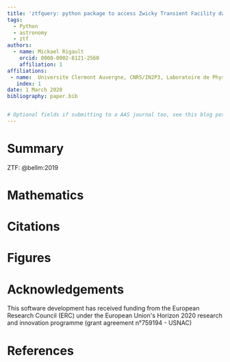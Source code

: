 ```yaml
---
title: 'ztfquery: python package to access Zwicky Transient Facility data'
tags:
  - Python
  - astronomy
  - ztf
authors:
  - name: Mickael Rigault
    orcid: 0000-0002-8121-2560
    affiliation: 1 
affiliations:
 - name:  Universite Clermont Auvergne, CNRS/IN2P3, Laboratoire de Physique de Clermont, F-63000 Clermont-Ferrand, France.
   index: 1
date: 1 March 2020
bibliography: paper.bib


# Optional fields if submitting to a AAS journal too, see this blog post:
---
```


# Summary


ZTF: @bellm:2019
# Mathematics


# Citations


# Figures


# Acknowledgements

This software development has received funding from the European Research Council (ERC) under the European Union's Horizon 2020 research and innovation programme (grant agreement n°759194 - USNAC)

# References
